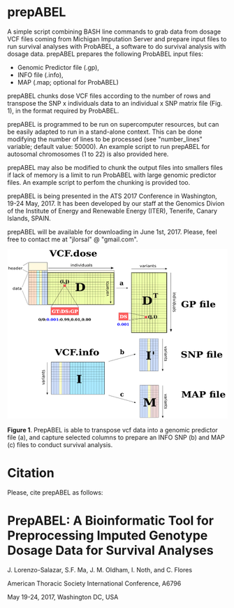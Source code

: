 # prepABEL
A simple script combining BASH line commands to grab data from dosage VCF files coming from Michigan Imputation Server and prepare input files to run survival analyses with ProbABEL, a software to do survival analysis with dosage data. prepABEL prepares the following ProbABEL input files:
- Genomic Predictor file (.gp), 
- INFO file (.info),
- MAP (.map; optional for ProbABEL)

prepABEL chunks dose VCF files according to the number of rows and transpose the SNP x individuals data to an individual x SNP matrix file (Fig. 1), in the format required by ProbABEL.

prepABEL is programmed to be run on supercomputer resources, but can be easily adapted to run in a stand-alone context. This can be done modifying the number of lines to be processed (see "number_lines" variable; default value: 50000). An example script to run prepABEL for autosomal chromosomes (1 to 22) is also provided here.

prepABEL may also be modified to chunk the output files into smallers files if lack of memory is a limit to run ProbABEL with large genomic predictor files. An example script to perfom the chunking is provided too.

prepABEL is being presented in the ATS 2017 Conference in Washington, 19-24 May, 2017. It has been developed by our staff at the Genomics Divion of the Institute of Energy and Renewable Energy (ITER), Tenerife, Canary Islands, SPAIN.

prepABEL will be available for downloading in June 1st, 2017. Please, feel free to contact me at "jlorsal" @ "gmail.com".

<p align="center">
  <img src="https://github.com/genomicsITER/prepABEL/blob/master/prepABEL_layout.png" width="auto"/>
</p>

<b>Figure 1</b>. PrepABEL is able to transpose vcf data into a genomic predictor file (a), and capture selected columns to prepare an INFO SNP (b) and MAP (c) files to conduct survival analysis.


# Citation

Please, cite prepABEL as follows:

# PrepABEL: A Bioinformatic Tool for Preprocessing Imputed Genotype Dosage Data for Survival Analyses

J. Lorenzo-Salazar, S.F. Ma, J. M. Oldham, I. Noth, and C. Flores

American Thoracic Society International Conference, A6796

May 19-24, 2017, Washington DC, USA

